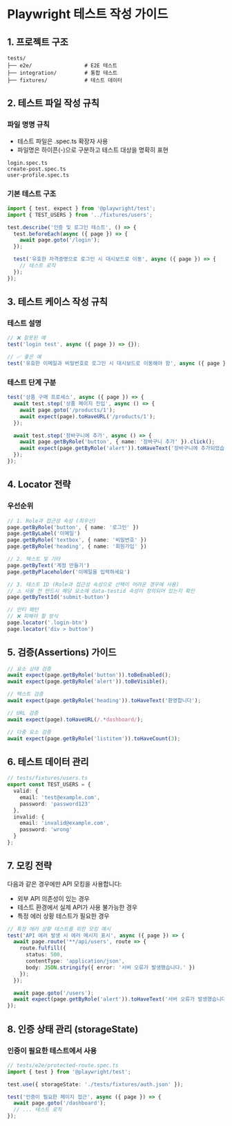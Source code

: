# Playwright 테스트 작성 가이드
## 1. 프로젝트 구조
```
tests/
├── e2e/                 # E2E 테스트
├── integration/         # 통합 테스트
├── fixtures/            # 테스트 데이터
```

## 2. 테스트 파일 작성 규칙
### 파일 명명 규칙
- 테스트 파일은 .spec.ts 확장자 사용
- 파일명은 하이픈(-)으로 구분하고 테스트 대상을 명확히 표현
```
login.spec.ts
create-post.spec.ts
user-profile.spec.ts
```

### 기본 테스트 구조
```ts
import { test, expect } from '@playwright/test';
import { TEST_USERS } from '../fixtures/users';

test.describe('인증 및 로그인 테스트', () => {
  test.beforeEach(async ({ page }) => {
    await page.goto('/login');
  });

  test('유효한 자격증명으로 로그인 시 대시보드로 이동', async ({ page }) => {
    // 테스트 로직
  });
});
```

## 3. 테스트 케이스 작성 규칙
### 테스트 설명
```ts
// ❌ 잘못된 예
test('login test', async ({ page }) => {});

// ✅ 좋은 예
test('유효한 이메일과 비밀번호로 로그인 시 대시보드로 이동해야 함', async ({ page }) => {});
```

### 테스트 단계 구분
```ts
test('상품 구매 프로세스', async ({ page }) => {
  await test.step('상품 페이지 진입', async () => {
    await page.goto('/products/1');
    await expect(page).toHaveURL('/products/1');
  });

  await test.step('장바구니에 추가', async () => {
    await page.getByRole('button', { name: '장바구니 추가' }).click();
    await expect(page.getByRole('alert')).toHaveText('장바구니에 추가되었습니다');
  });
});
```

## 4. Locator 전략
### 우선순위
```ts
// 1. Role과 접근성 속성 (최우선)
page.getByRole('button', { name: '로그인' })
page.getByLabel('이메일')
page.getByRole('textbox', { name: '비밀번호' })
page.getByRole('heading', { name: '회원가입' })

// 2. 텍스트 및 기타
page.getByText('계정 만들기')
page.getByPlaceholder('이메일을 입력하세요')

// 3. 테스트 ID (Role과 접근성 속성으로 선택이 어려운 경우에 사용)
// ⚠️ 사용 전 반드시 해당 요소에 data-testid 속성이 정의되어 있는지 확인
page.getByTestId('submit-button')

// 안티 패턴
// ❌ 피해야 할 방식
page.locator('.login-btn')
page.locator('div > button')
```

## 5. 검증(Assertions) 가이드
```ts
// 요소 상태 검증
await expect(page.getByRole('button')).toBeEnabled();
await expect(page.getByRole('alert')).toBeVisible();

// 텍스트 검증
await expect(page.getByRole('heading')).toHaveText('환영합니다');

// URL 검증
await expect(page).toHaveURL(/.*dashboard/);

// 다중 요소 검증
await expect(page.getByRole('listitem')).toHaveCount(3);
```

## 6. 테스트 데이터 관리
```ts
// tests/fixtures/users.ts
export const TEST_USERS = {
  valid: {
    email: 'test@example.com',
    password: 'password123'
  },
  invalid: {
    email: 'invalid@example.com',
    password: 'wrong'
  }
};
```

## 7. 모킹 전략
다음과 같은 경우에만 API 모킹을 사용합니다:
- 외부 API 의존성이 있는 경우
- 테스트 환경에서 실제 API가 사용 불가능한 경우
- 특정 에러 상황 테스트가 필요한 경우
```ts
// 특정 에러 상황 테스트를 위한 모킹 예시
test('API 에러 발생 시 에러 메시지 표시', async ({ page }) => {
  await page.route('**/api/users', route => {
    route.fulfill({
      status: 500,
      contentType: 'application/json',
      body: JSON.stringify({ error: '서버 오류가 발생했습니다.' })
    });
  });

  await page.goto('/users');
  await expect(page.getByRole('alert')).toHaveText('서버 오류가 발생했습니다.');
});
```

## 8. 인증 상태 관리 (storageState)
### 인증이 필요한 테스트에서 사용
```typescript
// tests/e2e/protected-route.spec.ts
import { test } from '@playwright/test';

test.use({ storageState: './tests/fixtures/auth.json' });

test('인증이 필요한 페이지 접근', async ({ page }) => {
  await page.goto('/dashboard');
  // ... 테스트 로직
});
```